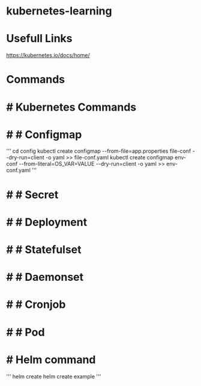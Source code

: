 # kubernetes-learning

# Usefull Links

https://kubernetes.io/docs/home/

# Commands

# # Kubernetes Commands 
# # # Configmap
'''
cd config
kubectl create configmap --from-file=app.properties file-conf --dry-run=client -o yaml >> file-conf.yaml
kubectl create configmap env-conf --from-literal=OS_VAR=VALUE --dry-run=client -o yaml >> env-conf.yaml
'''

# # # Secret

# # # Deployment

# # # Statefulset

# # # Daemonset

# # # Cronjob

# # # Pod


# # Helm command
'''
helm create <FolderName>
helm create example 
'''
